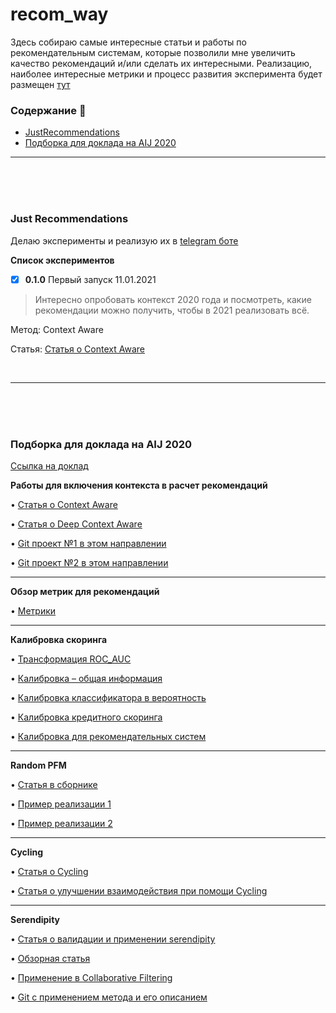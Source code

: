 # recom_way

Здесь собираю самые интересные статьи и работы по рекомендательным системам, которые позволили мне увеличить качество рекомендаций и/или сделать их интересными. Реализацию, наиболее интересные метрики и процесс развития эксперимента будет размещен [тут](https://github.com/NameArtem/recomy)

### Содержание :page_with_curl:
* [JustRecommendations](#jr)
* [Подборка для доклада на AIJ 2020](#aij2020)

------------------------------------------------

</br>
</br>
</br>

### Just Recommendations

<a name="jr"></a>

Делаю эксперименты и реализую их в [telegram боте](https://t.me/just_recommendations)

**Список экспериментов**

- [x] **0.1.0** Первый запуск 11.01.2021

> Интересно опробовать контекст 2020 года и посмотреть, какие рекомендации можно получить, чтобы в 2021 реализовать всё.

Метод: Context Aware

Статья: [Статья о Context Aware](https://www.researchgate.net/publication/220605653_Context-Aware_Recommender_Systems)

</br>

------------------------------------------------
</br>
</br>
</br>

### Подборка для доклада на AIJ 2020

<a name="aij2020"></a>

[Ссылка на доклад](https://youtu.be/twLBjQ-MCYI)

**Работы для включения контекста в расчет рекомендаций**

•	[Статья о Context Aware](https://www.researchgate.net/publication/220605653_Context-Aware_Recommender_Systems)

•	[Статья о Deep Context Aware](https://arxiv.org/pdf/1909.03999.pdf)

•	[Git проект №1 в этом направлении](https://github.com/uwdata/dziban)

•	[Git проект №2 в этом направлении](https://github.com/primalpop/camrs)

------------------------------------------------

**Обзор метрик для рекомендаций**

•	[Метрики](https://www.researchgate.net/publication/268381252_Setting_Goals_and_Choosing_Metrics_for_Recommender_System_Evaluations)

------------------------------------------------

**Калибровка скоринга** 

•	[Трансформация ROC_AUC](https://www.researchgate.net/publication/322205695_Transforming_the_Area_under_the_Normal_Curve_AUC_into_Cohen's_d_Pearson's_r_pb_OddsRatio_and_Natural_Log_Odds-Ratio_Two_Conversion_Tables)

•	[Калибровка – общая информация](https://arxiv.org/ftp/arxiv/papers/1710/1710.08901.pdf)

•	[Калибровка классификатора в вероятность](https://www.researchgate.net/publication/263729876_Tutorial_on_logisticregression_calibration_and_fusionconverting_a_score_to_a_likelihood_ratio)

•	[Калибровка кредитного скоринга](https://www.researchgate.net/publication/318702064_Approaches_for_Credit_Scorecard_Calibration_An_Empirical_Analysis)

•	[Калибровка для рекомендательных систем](http://ethen8181.github.io/machine-learning/recsys/calibration/calibrated_reco.html)

------------------------------------------------

**Random PFM**

•	[Статья в сборнике](https://link.springer.com/chapter/10.1007/978-3-319-39937-9_17)

•	[Пример реализации 1](https://github.com/RuidongZ/Deep_Matrix_Factorization_Models)

•	[Пример реализации 2](https://github.com/hexiangnan/adversarial_personalized_ranking)

------------------------------------------------

**Cycling**

•	[Статья о Cycling](http://cinv.ro/files/ICDM17.pdf)

•	[Статья о улучшении взаимодействия при помощи Cycling](https://experts.umn.edu/en/publications/toward-better-interactions-in-recommender-systems-cycling-and-ser-2)

------------------------------------------------

**Serendipity**

•	[Статья о валидации и применении serendipity](https://paperswithcode.com/paper/user-validation-of-recommendation-serendipity)

•	[Обзорная статья](https://www.scitepress.org/Papers/2016/58798/58798.pdf)

•	[Применение в Collaborative Filtering](https://github.com/nair-p/Serendipitous-Clustering-for-Collaborative-Filtering)

•	[Git с применением метода и его описанием](https://github.com/prallis/Recommender-systems-optimization-for-coverage-diversity-and-serendipity)

<!--https://medium.com/tech-tajawal/recommendation-engine-explained-c5b8642cc0f-->

